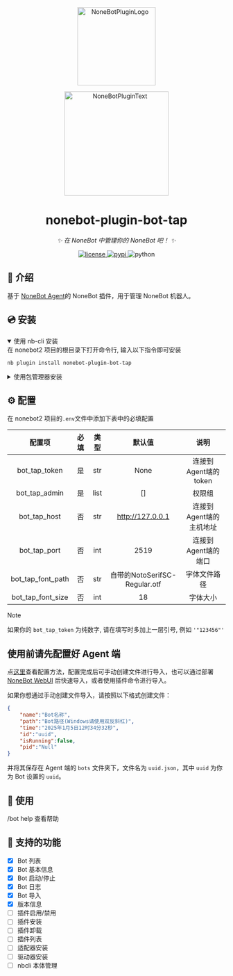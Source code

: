 <div align="center">
  <a href="https://v2.nonebot.dev/store"><img src="https://github.com/A-kirami/nonebot-plugin-template/blob/resources/nbp_logo.png" width="180" height="180" alt="NoneBotPluginLogo"></a>
  <br>
  <p><img src="https://github.com/A-kirami/nonebot-plugin-template/blob/resources/NoneBotPlugin.svg" width="240" alt="NoneBotPluginText"></p>
</div>

<div align="center">

# nonebot-plugin-bot-tap

_✨ 在 NoneBot 中管理你的 NoneBot 吧！ ✨_


<a href="./LICENSE">
    <img src="https://img.shields.io/github/license/owner/nonebot-plugin-bot-tap.svg" alt="license">
</a>
<a href="https://pypi.python.org/pypi/nonebot-plugin-template">
    <img src="https://img.shields.io/pypi/v/nonebot-plugin-template.svg" alt="pypi">
</a>
<img src="https://img.shields.io/badge/python-3.9+-blue.svg" alt="python">

</div>


## 📖 介绍

基于 [NoneBot Agent](https://github.com/NonebotGUI/nonebot-agent)的 NoneBot 插件，用于管理 NoneBot 机器人。

## 💿 安装

<details open>
<summary>使用 nb-cli 安装</summary>
在 nonebot2 项目的根目录下打开命令行, 输入以下指令即可安装

    nb plugin install nonebot-plugin-bot-tap

</details>

<details>
<summary>使用包管理器安装</summary>
在 nonebot2 项目的插件目录下, 打开命令行, 根据你使用的包管理器, 输入相应的安装命令

<details>
<summary>pip</summary>

    pip install nonebot-plugin-bot-tap
</details>
<details>
<summary>pdm</summary>

    pdm add nonebot-plugin-bot-tap
</details>
<details>
<summary>poetry</summary>

    poetry add nonebot-plugin-bot-tap
</details>
<details>
<summary>conda</summary>

    conda install nonebot-plugin-bot-tap
</details>

打开 nonebot2 项目根目录下的 `pyproject.toml` 文件, 在 `[tool.nonebot]` 部分追加写入

    plugins = ["nonebot_plugin_bot_tap"]

</details>

## ⚙️ 配置

在 nonebot2 项目的`.env`文件中添加下表中的必填配置

| 配置项 | 必填 | 类型 | 默认值 | 说明 |
|:-----:|:----:|:----:|:----:|:----:|
| bot_tap_token | 是 | str | None | 连接到Agent端的token |
| bot_tap_admin | 是 | list | [] | 权限组 |
| bot_tap_host | 否 | str | http://127.0.0.1 | 连接到Agent端的主机地址 |
| bot_tap_port | 否 | int | 2519 | 连接到Agent端的端口 |
| bot_tap_font_path | 否 | str | 自带的NotoSerifSC-Regular.otf | 字体文件路径 |
| bot_tap_font_size | 否 | int | 18 | 字体大小 |

> [!NOTE]
> 如果你的 `bot_tap_token` 为纯数字, 请在填写时多加上一层引号, 例如 `'"123456"'`

## 使用前请先配置好 Agent 端

点[这里](https://webui.nbgui.top/config/nba.html)查看配置方法，配置完成后可手动创建文件进行导入，也可以通过部署 [NoneBot WebUI](https://webui.nbgui.top/config/dashboard.html) 后快速导入，或者使用插件命令进行导入。

如果你想通过手动创建文件导入，请按照以下格式创建文件：

```json
{
    "name":"Bot名称",
    "path":"Bot路径(Windows请使用双反斜杠)",
    "time":"2025年1月5日12时34分32秒",
    "id":"uuid",
    "isRunning":false,
    "pid":"Null"
}
```
并将其保存在 Agent 端的 `bots` 文件夹下，文件名为 `uuid.json`，其中 `uuid` 为你为 Bot 设置的 `uuid`。


## 🎉 使用
/bot help 查看帮助

## 📑 支持的功能

- [X] Bot 列表
- [X] Bot 基本信息
- [X] Bot 启动/停止
- [X] Bot 日志
- [X] Bot 导入
- [X] 版本信息
- [ ] 插件启用/禁用
- [ ] 插件安装
- [ ] 插件卸载
- [ ] 插件列表
- [ ] 适配器安装
- [ ] 驱动器安装
- [ ] nbcli 本体管理
